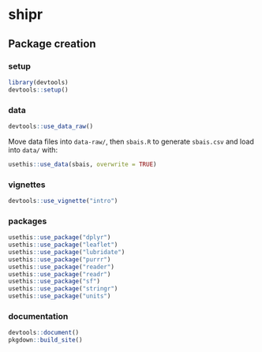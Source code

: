# shipr

## Package creation

### setup 
```r
library(devtools)
devtools::setup()
```

### data

```r
devtools::use_data_raw()
```

Move data files into `data-raw/`, then `sbais.R` to generate `sbais.csv` and load into `data/` with:

```r
usethis::use_data(sbais, overwrite = TRUE)
```

### vignettes

```r
devtools::use_vignette("intro")
```

### packages

```r
usethis::use_package("dplyr")
usethis::use_package("leaflet")
usethis::use_package("lubridate")
usethis::use_package("purrr")
usethis::use_package("reader")
usethis::use_package("readr")
usethis::use_package("sf")
usethis::use_package("stringr")
usethis::use_package("units")
```


### documentation

```r
devtools::document()
pkgdown::build_site()
```


